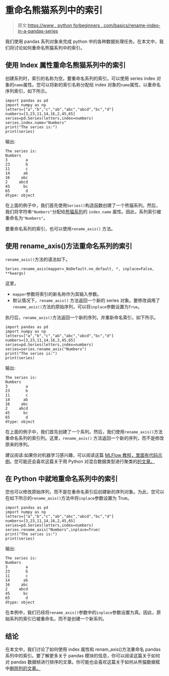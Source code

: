 # 重命名熊猫系列中的索引

> 原文:[https://www . python forbeginners . com/basics/rename-index-in-a-pandas-series](https://www.pythonforbeginners.com/basics/rename-index-in-a-pandas-series)

我们使用 pandas 系列对象来完成 python 中的各种数据处理任务。在本文中，我们将讨论如何重命名熊猫系列中的索引。

## 使用 Index 属性重命名熊猫系列中的索引

创建系列时，索引的名称为空。要重命名系列的索引，可以使用 series index 对象的`name`属性。您可以将新的索引名称分配给 index 对象的`name`属性，以重命名序列索引，如下所示。

```
import pandas as pd
import numpy as np
letters=["a","b","c","ab","abc","abcd","bc","d"]
numbers=[3,23,11,14,16,2,45,65]
series=pd.Series(letters,index=numbers)
series.index.name="Numbers"
print("The series is:")
print(series)
```

输出:

```
The series is:
Numbers
3        a
23       b
11       c
14      ab
16     abc
2     abcd
45      bc
65       d
dtype: object 
```

在上面的例子中，我们首先使用`Series()`构造函数创建了一个熊猫系列。然后，我们将字符串`"Numbers"`分配给[熊猫系列](https://www.pythonforbeginners.com/basics/pandas-series-data-structure-in-python)的 `index.name` 属性。因此，系列索引被重命名为`"Numbers"`。

要重命名系列的索引，也可以使用`rename_axis()` 方法。

## 使用 rename_axis()方法重命名系列的索引

`rename_axis()`方法的语法如下。

```
Series.rename_axis(mapper=_NoDefault.no_default, *, inplace=False, **kwargs)
```

这里，

*   `mapper`参数将索引的新名称作为其输入参数。
*   默认情况下，`rename_axis()` 方法返回一个新的 series 对象。要修改调用了`rename_axis()`方法的原始序列，可以将`inplace`参数设置为`True`。

执行后，`rename_axis()`方法返回一个新的序列，并重新命名索引，如下所示。

```
import pandas as pd
import numpy as np
letters=["a","b","c","ab","abc","abcd","bc","d"]
numbers=[3,23,11,14,16,2,45,65]
series=pd.Series(letters,index=numbers)
series=series.rename_axis("Numbers")
print("The series is:")
print(series)
```

输出:

```
The series is:
Numbers
3        a
23       b
11       c
14      ab
16     abc
2     abcd
45      bc
65       d
dtype: object
```

在上面的例子中，我们首先创建了一个系列。然后，我们使用`rename_axis()`方法重命名系列的索引列。这里，`rename_axis()` 方法返回一个新的序列，而不是修改原来的序列。

建议阅读:如果你对机器学习感兴趣，可以阅读这篇 [MLFlow 教程，里面有代码示例](https://codinginfinite.com/mlflow-tutorial-with-code-example/)。您可能还会喜欢这篇关于用 Python 对混合数据类型进行聚类的[的文章。](https://codinginfinite.com/clustering-for-mixed-data-types-in-python/)

## 在 Python 中就地重命名系列中的索引

您也可以修改原始序列，而不是在重命名索引后创建新的序列对象。为此，您可以在如下所示的`rename_axis()`方法中将`inplace`参数设置为 True。

```
import pandas as pd
import numpy as np
letters=["a","b","c","ab","abc","abcd","bc","d"]
numbers=[3,23,11,14,16,2,45,65]
series=pd.Series(letters,index=numbers)
series.rename_axis("Numbers",inplace=True)
print("The series is:")
print(series)
```

输出:

```
The series is:
Numbers
3        a
23       b
11       c
14      ab
16     abc
2     abcd
45      bc
65       d
dtype: object
```

在本例中，我们已经将`rename_axis()`参数中的`inplace`参数设置为真。因此，原始系列的索引已被重命名，而不是创建一个新系列。

## 结论

在本文中，我们讨论了如何使用 index 属性和 renam_axis()方法重命名 pandas 系列中的索引。要了解更多关于 pandas 模块的信息，你可以阅读这篇关于如何对 pandas 数据帧进行排序的文章。你可能也会喜欢这篇关于如何从熊猫数据框中[删除列的文章。](https://www.pythonforbeginners.com/basics/drop-columns-from-pandas-dataframe)